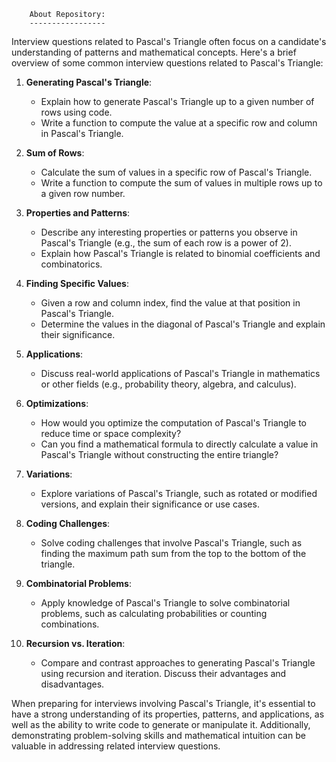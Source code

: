 		About Repository:
		-----------------



Interview questions related to Pascal's Triangle often focus on a candidate's understanding of patterns and mathematical concepts. Here's a brief overview of some common interview questions related to Pascal's Triangle:

1. **Generating Pascal's Triangle**:
   - Explain how to generate Pascal's Triangle up to a given number of rows using code.
   - Write a function to compute the value at a specific row and column in Pascal's Triangle.

2. **Sum of Rows**:
   - Calculate the sum of values in a specific row of Pascal's Triangle.
   - Write a function to compute the sum of values in multiple rows up to a given row number.

3. **Properties and Patterns**:
   - Describe any interesting properties or patterns you observe in Pascal's Triangle (e.g., the sum of each row is a power of 2).
   - Explain how Pascal's Triangle is related to binomial coefficients and combinatorics.

4. **Finding Specific Values**:
   - Given a row and column index, find the value at that position in Pascal's Triangle.
   - Determine the values in the diagonal of Pascal's Triangle and explain their significance.

5. **Applications**:
   - Discuss real-world applications of Pascal's Triangle in mathematics or other fields (e.g., probability theory, algebra, and calculus).

6. **Optimizations**:
   - How would you optimize the computation of Pascal's Triangle to reduce time or space complexity?
   - Can you find a mathematical formula to directly calculate a value in Pascal's Triangle without constructing the entire triangle?

7. **Variations**:
   - Explore variations of Pascal's Triangle, such as rotated or modified versions, and explain their significance or use cases.

8. **Coding Challenges**:
   - Solve coding challenges that involve Pascal's Triangle, such as finding the maximum path sum from the top to the bottom of the triangle.

9. **Combinatorial Problems**:
   - Apply knowledge of Pascal's Triangle to solve combinatorial problems, such as calculating probabilities or counting combinations.

10. **Recursion vs. Iteration**:
    - Compare and contrast approaches to generating Pascal's Triangle using recursion and iteration. Discuss their advantages and disadvantages.

When preparing for interviews involving Pascal's Triangle, it's essential to have a strong understanding of its properties, patterns, and applications, as well as the ability to write code to generate or manipulate it. Additionally, demonstrating problem-solving skills and mathematical intuition can be valuable in addressing related interview questions.
